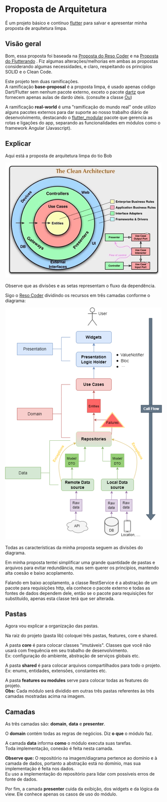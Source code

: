 # Proposta de Arquitetura

É um projeto básico e contínuo [flutter](https://flutter.dev) para salvar e apresentar minha proposta de arquitetura limpa.

## Visão geral

Bom, essa proposta foi baseada na [Proposta do Reso Coder](https://resocoder.com/flutter-clean-architecture-tdd/) e na [Proposta do Flutterando](https://github.com/Flutterando/Clean-Dart) . Fiz algumas alterações/melhorias em ambas as propostas considerando algumas necessidades, e claro, respeitando os princípios SOLID e o Clean Code.

Este projeto tem duas ramificações. <br />
A ramificação <strong>base-proposal</strong> é a proposta limpa, é usado apenas código Dart/Flutter sem nenhum pacote externo, exceto o pacote [dartz](https://pub.dev/packages/dartz) que fornecem apenas aulas de dardo úteis. (consulte a classe [Ou](https://pub.dev/documentation/dartz/latest/dartz/Either-class.html))

A ramificação <strong>real-world</strong> é uma "ramificação do mundo real" onde utilizo alguns pacotes externos para dar suporte ao nosso trabalho diário de desenvolvimento, destacando o [flutter_modular](https://pub.dev/packages/flutter_modular) pacote que gerencia as rotas e ligações do app, separando as funcionalidades em módulos como o framework Angular (Javascript).

## Explicar

Aqui está a proposta de arquitetura limpa do tio Bob

![informações da imagem](./readme_assets/CleanArchitecture.png)

Observe que as divisões e as setas representam o fluxo da dependência.

Sigo o [Reso Coder](https://resocoder.com/) dividindo os recursos em três camadas conforme o diagrama:

![informações da imagem](./readme_assets/Clean-Architecture-Flutter-Diagram.png)

Todas as características da minha proposta seguem as divisões do diagrama.

Em minha proposta tentei simplificar uma grande quantidade de pastas e arquivos para evitar redundância, mas sem querer os princípios, mantendo alta coesão e baixo acoplamento.

Falando em baixo acoplamento, a classe RestService é a abstração de um pacote para requisições http, ela conhece o pacote externo e todas as fontes de dados dependem dele, então se o pacote para requisições for substituído, apenas esta classe terá que ser alterada.

## Pastas

Agora vou explicar a organização das pastas.

Na raiz do projeto (pasta lib) coloquei três pastas, features, core e shared.

A pasta <strong>core</strong> é para colocar classes "imutáveis". Classes que você não usará com frequência em seu trabalho de desenvolvimento. </br>
Ex: configuração do ambiente, abstração de serviços globais etc.

A pasta <strong>shared</strong> é para colocar arquivos compartilhados para todo o projeto.</br>
Ex: enums, entidades, extensões, constantes etc.

A pasta <strong>features ou modules</strong> serve para colocar todas as features do projeto.</br>
<strong>Obs:</strong> Cada módulo será dividido em outras três pastas referentes às três camadas mostradas acima na imagem.

## Camadas

As três camadas são: <strong>domain</strong>, <strong>data</strong> e <strong>presenter</strong>.

O <strong>domain</strong> contém todas as regras de negócios. Diz <strong>o que</strong> o módulo faz.

A camada <strong>data</strong> informa <strong>como</strong> o módulo executa suas tarefas. </br>
Toda implementação, conexão é feita nesta camada.

<strong>Observe que:</strong> O repositório na imagem/diagrama pertence ao domínio e à camada de dados, portanto a abstração está no domínio, mas sua implementação é feita nos dados. </br>
Eu uso a implementação do repositório para lidar com possíveis erros de fonte de dados.

Por fim, a camada <strong>presenter</strong> cuida da exibição, dos widgets e da lógica da view. Ele conhece apenas os casos de uso do módulo.
